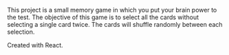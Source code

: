 This project is a small memory game in which you put your brain power to the test. The objective of this game is to select all the cards without selecting a single card twice. The cards will shuffle randomly between each selection.

Created with React.